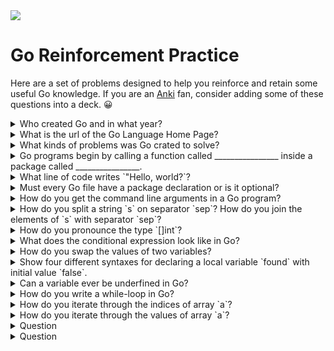 <img src="https://raw.githubusercontent.com/rtoal/polyglot/master/docs/resources/go-logo-64.png">

# Go Reinforcement Practice

Here are a set of problems designed to help you reinforce and retain some useful Go knowledge. If you are an [Anki](https://apps.ankiweb.net/) fan, consider adding some of these questions into a deck. 😀

<details><summary markdown="1">Who created Go and in what year?</summary>
  
Google, 2009.
</details>

<details><summary markdown="1">What is the url of the Go Language Home Page?</summary>
  
https://golang.org
</details>

<details><summary markdown="1">What kinds of problems was Go crated to solve?</summary>
  
Large scale (Google-sized) problems, running on distributed systems that must be efficient and reliable.
</details>

<details><summary markdown="1">Go programs begin by calling a function called ________________ inside a package called ________________.</summary>
  
`main`<br>`main`
</details>

<details><summary markdown="1">What line of code writes `"Hello, world?`?</summary>
  
`fmt.Printf("Hello, world")`
</details>

<details><summary markdown="1">Must every Go file have a package declaration or is it optional?</summary>
  
It is required. There is no such thing as a default package.
</details>

<details><summary markdown="1">How do you get the command line arguments in a Go program?</summary>
  
They are in `os.Args`. (You have to import `os`.)
</details>

<details><summary markdown="1">How do you split a string `s` on separator `sep`? How do you join the elements of `s` with separator `sep`?</summary>
  
`strings.Split(s, sep)`<br>`strings.Join(s, sep)`
</details>

<details><summary markdown="1">How do you pronounce the type `[]int`?</summary>
  
Slice of integers.
</details>

<details><summary markdown="1">What does the conditional expression look like in Go?</summary>
  
Go does not have a conditional expression. You have to use an `if` statement.
</details>

<details><summary markdown="1">How do you swap the values of two variables?</summary>
  
`x, y = y, x`
</details>

<details><summary markdown="1">Show four different syntaxes for declaring a local variable `found` with initial value `false`.</summary>
  
<ul>
<li>`var found bool`</li>
<li>`var found bool = false`</li>
<li>`var found = false`</li>
<li>`found := false`</li></ul>
</details>

<details><summary markdown="1">Can a variable ever be underfined in Go?</summary>
  
No, if a variable is not explictly initialized in code, Go will initialize it with the zero-value of its type.
</details>

<details><summary markdown="1">How do you write a while-loop in Go?</summary>
  
`for condition { body }`
</details>

<details><summary markdown="1">How do you iterate through the indices of array `a`?</summary>
  
`for i := range a { body }`
</details>

<details><summary markdown="1">How do you iterate through the values of array `a`?</summary>
  
`for _, x := range a { body }`
</details>

<details><summary markdown="1">Question</summary><p>Ans</details>

<details><summary markdown="1">Question</summary><p>Ans</details>
